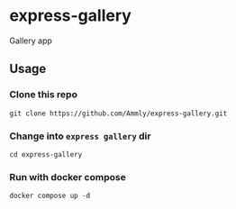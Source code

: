 # express-gallery
Gallery app


## Usage

### Clone this repo

    git clone https://github.com/Ammly/express-gallery.git

### Change into `express gallery` dir

    cd express-gallery

### Run with docker compose

    docker compose up -d